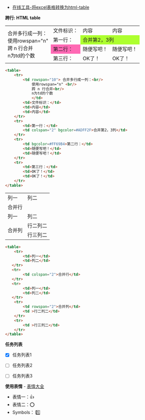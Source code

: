 - [在线工具-将excel表格转换为html-table](http://pressbin.com/tools/excel_to_html_table/index.html)

**跨行: HTML table**

<table>
    <tr>
        <td rowspan="10"> 合并多行成一列：<br/>
            使用rowspan="n" <br/>
            跨 n 行合并<br/>
            n为td的个数
            </td>
        <td>文件标识：</td>
        <td>内容</td>
        <td>内容</td>
    </tr>
    <tr>
        <td>第一行：</td>
        <td colspan="2" bgcolor=#ADFF2F>合并第2，3列</td>
    </tr>
    <tr>
        <td bgcolor=#FF69B4>第二行：</td>
        <td>随便写吧！</td>
        <td>随便写吧！</td>
    </tr>
    <tr>
        <td>第三行：</td>
        <td>OK了！</td>
        <td>OK了！</td>
    </tr>
</table>

```html
<table>
    <tr>
        <td rowspan="10"> 合并多行成一列：<br/>
            使用rowspan="n" <br/>
            跨 n 行合并<br/>
            n为td的个数
            </td>
        <td>文件标识：</td>
        <td>内容</td>
        <td>内容</td>
    </tr>
    <tr>
        <td>第一行：</td>
        <td colspan="2" bgcolor=#ADFF2F>合并第2，3列</td>
    </tr>
    <tr>
        <td bgcolor=#FF69B4>第二行：</td>
        <td>随便写吧！</td>
        <td>随便写吧！</td>
    </tr>
    <tr>
        <td>第三行：</td>
        <td>OK了！</td>
        <td>OK了！</td>
    </tr>
</table>
```

<table>
    <tr>
        <td>列一</td> 
        <td>列二</td> 
   </tr>
   <tr>
        <td colspan="2">合并行</td>    
   </tr>
   <tr>
        <td>列一</td> 
        <td>列二</td> 
   </tr>
    <tr>
        <td rowspan="2">合并列</td>    
        <td >行二列二</td>  
    </tr>
    <tr>
        <td >行三列二</td>  
    </tr>
</table>

```html
<table>
    <tr>
        <td>列一</td> 
        <td>列二</td> 
   </tr>
   <tr>
        <td colspan="2">合并行</td>    
   </tr>
   <tr>
        <td>列一</td> 
        <td>列二</td> 
   </tr>
    <tr>
        <td rowspan="2">合并列</td>    
        <td >行二列二</td>  
    </tr>
    <tr>
        <td >行三列二</td>  
    </tr>
</table>
```

**任务列表**

- [x] 任务列表1
- [ ] 任务列表2
- [ ] 任务列表3


**使用表情** - [表情大全](http://www.webpagefx.com/tools/emoji-cheat-sheet/)

- 表情一：:+1:
- 表情二：:o:
- Symbols： :one:
